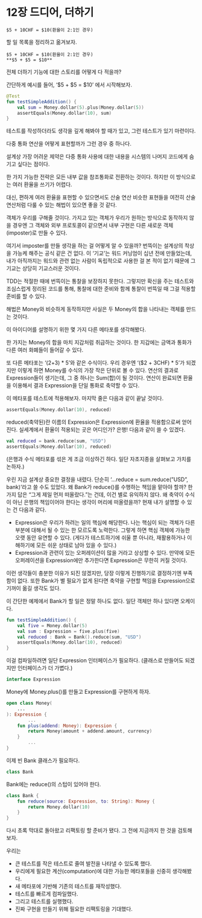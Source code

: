 # 12장 드디어, 더하기

```
$5 + 10CHF = $10(환율이 2:1인 경우)
```

할 일 목록을 정리하고 옮겨보자.

```
$5 + 10CHF = $10(환율이 2:1인 경우)
**$5 + $5 = $10**
```

전체 더하기 기능에 대한 스토리를 어떻게 다 적을까?

간단하게 예시를 들어, ‘$5 + $5 = $10’ 에서 시작해보자.

```kotlin
@Test
fun testSimpleAddition() {
    val sum = Money.dollar(5).plus(Money.dollar(5))
    assertEquals(Money.dollar(10), sum)
}
```

테스트를 작성하더라도 생각을 깊게 해봐야 할 때가 있고, 그런 테스트가 있기 마련이다.

다중 통화 연산을 어떻게 표현할까가 그런 경우 중 하나다.

설계상 가장 어려운 제약은 다중 통화 사용에 대한 내용을 시스템의 나머지 코드에게 숨기고 싶다는 점이다. 

한 가지 가능한 전략은 모든 내부 값을 참조통화로 전환하는 것이다. 하지만 이 방식으로는 여러 환율을 쓰기가 어렵다.

대신, 편하게 여러 환율을 표현할 수 있으면서도 산술 연산 비슷한 표현들을 여전히 산술 연산처럼 다룰 수 있는 해법이 있으면 좋을 것 같다. 

객체가 우리를 구해줄 것이다. 가지고 있는 객체가 우리가 원하는 방식으로 동작하지 않을 경우엔 그 객체와 외부 프로토콜이 같으면서 내부 구현은 다른 새로운 객체(imposter)로 만들 수 있다.

여기서 imposter를 만들 생각을 하는 걸 어떻게 알 수 있을까? 번뜩이는 설계상의 착상을 가능케 해주는 공식 같은 건 없다. 이 ‘기교'는 워드 커닝엄이 십년 전에 만들었는데, 내가 아직까지는 워드와 관련 없는 사람이 독립적으로 사용한 걸 본 적이 없기 때문에 그 기교는 상당히 기교스러운 것이다. 

TDD는 적절한 때에 번뜩이는 통찰을 보장하지 못한다. 그렇지만 확신을 주는 테스트와 조심스럽게 정리된 코드를 통해, 통찰에 대한 준비와 함께 통찰이 번뜩일 때 그걸 적용할 준비를 할 수 있다.

해법은 Money와 비슷하게 동작하지만 사실은 두 Money의 합을 나타내는 객체를 만드는 것이다. 

이 아이디어를 설명하기 위한 몇 가지 다른 메타포를 생각해봤다. 

한 가지는 Money의 합을 마치 지갑처럼 취급하는 것이다. 한 지갑에는 금액과 통화가 다른 여러 화폐들이 들어갈 수 있다. 

또 다른 메타포는 ‘(2+3) * 5’와 같은 수식이다. 우리 경우엔 ‘($2 + 3CHF) * 5’가 되겠지만 이렇게 하면 Money를 수식의 가장 작은 단위로 볼 수 있다. 연산의 결과로 Expression들이 생기는데, 그 중 하나는 Sum(합)이 될 것이다. 연산이 완료되면 환율을 이용해서 결과 Expression을 단일 통화로 축약할 수 있다.

이 메타포를 테스트에 적용해보자. 마지막 줄은 다음과 같이 끝날 것이다.

```kotlin
assertEquals(Money.dollar(10), reduced)
```

reduced(축약된)란 이름의 Expression은 Expression에 환율을 적용함으로써 얻어진다. 실세계에서 환율이 적용되는 곳은 어디인가? 은행! 다음과 같이 쓸 수 있겠다.

```kotlin
val reduced = bank.reduce(sum, "USD")
assertEquals(Money.dollar(10), reduced)
```

(은행과 수식 메타포를 섞은 게 조금 이상하긴 하다. 일단 자초지종을 살펴보고 가치를 논하자.)

우린 지금 설계상 중요한 결정을 내렸다. 단순히 ‘...reduce = sum.reduce(”USD”, bank)’라고 쓸 수도 있었다. 왜 Bank가 reduce()를 수행하는 책임을 맡아야 할까? 한 가지 답은 “그게 제일 먼저 떠올랐다.”는 건데, 이건 별로 유익하지 않다. 왜 축약이 수식이 아닌 은행의 책임이어야 한다는 생각이 머리에 떠올렸을까? 현재 내가 설명할 수 있는 건 다음과 같다.

- Expression은 우리가 하려는 일의 핵심에 해당한다. 나는 핵심이 되는 객체가 다른 부분에 대해서 될 수 있는 한 모르도록 노력한다. 그렇게 하면 핵심 객체에 가능한 오랫 동안 유연할 수 있다. (게다가 테스트하기에 쉬울 뿐 아니라, 재활용하거나 이해하기에 모든 쉬운 상태로 남아 있을 수 있다.)
- Expression과 관련이 있는 오퍼레이션이 많을 거라고 상상할 수 있다. 만약에 모든 오퍼레이션을 Expression에만 추가한다면 Expression은 무한히 커질 것이다.

이런 생각들이 충분한 이유가 되진 않겠지만, 당장 이렇게 진행하기로 결정하기엔 부족함이 없다. 또한 Bank가 별 필요가 없게 된다면 축약을 구현할 책임을 Expression으로 기꺼이 옮길 생각도 있다.

이 간단한 예제에서 Bank가 할 일은 정말 하나도 없다. 일단 객체만 하나 있다면 오케이다.

```kotlin
fun testSimpleAddition() {
    val five = Money.dollar(5)
    val sum : Expression = five.plus(five)
    val reduced : Bank = Bank().reduce(sum, "USD")
    assertEquals(Money.dollar(10), reduced)
}
```

이걸 컴파일하려면 일단 Expression 인터페이스가 필요하다. (클래스로 만들어도 되겠지만 인터페이스가 더 가볍다.)

```kotlin
interface Expression
```

Money에 Money.plus()를 만들고 Expression를 구현하게 하자.

```kotlin
open class Money(
    ...
): Expression {
		...
    fun plus(addend: Money): Expression {
        return Money(amount + addend.amount, currency)
    }
		...
}
```

이제 빈 Bank 클래스가 필요하다.

```kotlin
class Bank
```

Bank에는 reduce()의 스텁이 있어야 한다.

```kotlin
class Bank {
    fun reduce(source: Expression, to: String): Money {
        return Money.dollar(10)
    }
}
```

다시 초록 막대로 돌아왔고 리팩토링 할 준비가 됐다. 그 전에 지금까지 한 것을 검토해보자.

우리는

- 큰 테스트를 작은 테스트로 줄여 발전을 나타낼 수 있도록 했다.
- 우리에게 필요한 계산(computation)에 대한 가능한 메타포들을 신중히 생각해봤다.
- 새 메타포에 기반해 기존의 테스트를 재작성했다.
- 테스트를 빠르게 컴파일했다.
- 그리고 테스트를 실행했다.
- 진짜 구현을 만들기 위해 필요한 리팩토링을 기대했다.